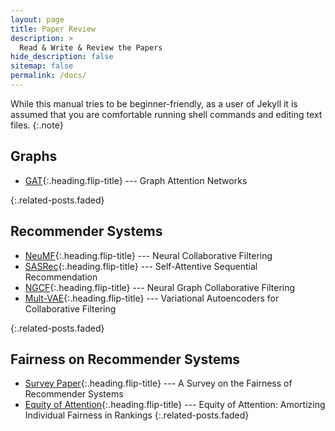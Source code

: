 ```yaml
---
layout: page
title: Paper Review
description: >
  Read & Write & Review the Papers
hide_description: false
sitemap: false
permalink: /docs/
---
```


<!-- Here you should be able to find everything you need to know to accomplish the most common tasks when blogging with Hydejack.
Should you think something is missing, [please let me know](mailto:mail@qwtel.com).
Should you discover a mistake in the docs (or a bug in general) feel free to [open an issue](https://github.com/hydecorp/hydejack/issues) on GitHub. -->

While this manual tries to be beginner-friendly, as a user of Jekyll it is assumed that you are comfortable running shell commands and editing text files.
{:.note}


## Graphs

* [GAT]{:.heading.flip-title} --- Graph Attention Networks

{:.related-posts.faded}

## Recommender Systems

* [NeuMF]{:.heading.flip-title} --- Neural Collaborative Filtering
* [SASRec]{:.heading.flip-title} --- Self-Attentive Sequential Recommendation
* [NGCF]{:.heading.flip-title} --- Neural Graph Collaborative Filtering
* [Mult-VAE]{:.heading.flip-title} --- Variational Autoencoders for Collaborative Filtering

{:.related-posts.faded}

## Fairness on Recommender Systems

* [Survey Paper]{:.heading.flip-title} --- A Survey on the Fairness of Recommender Systems 
* [Equity of Attention]{:.heading.flip-title} --- Equity of Attention: Amortizing Individual Fairness in Rankings
{:.related-posts.faded}

<!-- ## Other
* [LICENSE]{:.heading.flip-title} --- The license of this project.
* [NOTICE]{:.heading.flip-title} --- Parts of this program are provided under separate licenses.
* [CHANGELOG]{:.heading.flip-title} --- Version history of Hydejack.
{:.related-posts.faded} -->


[NeuMF]: NeuMF.md
[GAT]: GAT.md
[SASRec]: SASRec.md
[NGCF]: NGCF.md
[Mult-VAE]: Mult_VAE.md
[Survey Paper]: Survey.md
[Equity of Attention]: Equity.md


<!-- [install]: install.md
[upgrade]: upgrade.md
[config]: config.md
[basics]: basics.md
[writing]: writing.md
[scripts]: scripts.md
[build]: build.md
[advanced]: advanced.md
[LICENSE]: ../LICENSE.md
[NOTICE]: ../NOTICE.md
[CHANGELOG]: ../CHANGELOG.md -->
